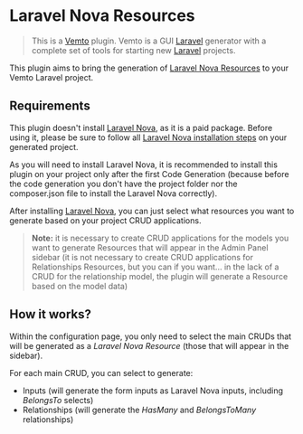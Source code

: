 # Laravel Nova Resources

> This is a [Vemto](https://vemto.app) plugin. Vemto is a GUI [Laravel](https://laravel.com) generator with a complete set of tools for starting new [Laravel](https://laravel.com) projects. 

This plugin aims to bring the generation of [Laravel Nova Resources](https://nova.laravel.com/docs/3.0/resources/) to your Vemto Laravel project.

## Requirements

This plugin doesn't install [Laravel Nova](https://nova.laravel.com/), as it is a paid package. Before using it, please be sure to follow all [Laravel Nova installation steps](https://nova.laravel.com/docs/3.0/installation.html) on your generated project.

As you will need to install Laravel Nova, it is recommended to install this plugin on your project only after the first Code Generation (because before the code generation you don't have the project folder nor the composer.json file to install the Laravel Nova correctly).

After installing [Laravel Nova](https://nova.laravel.com/), you can just select what resources you want to generate based on your project CRUD applications.

> **Note:** it is necessary to create CRUD applications for the models you want to generate Resources that will appear in the Admin Panel sidebar (it is not necessary to create CRUD applications for Relationships Resources, but you can if you want... in the lack of a CRUD for the relationship model, the plugin will generate a Resource based on the model data)

## How it works?

Within the configuration page, you only need to select the main CRUDs that will be generated as a *Laravel Nova Resource* (those that will appear in the sidebar).

For each main CRUD, you can select to generate:

- Inputs (will generate the form inputs as Laravel Nova inputs, including *BelongsTo* selects)
- Relationships (will generate the *HasMany* and *BelongsToMany* relationships)
